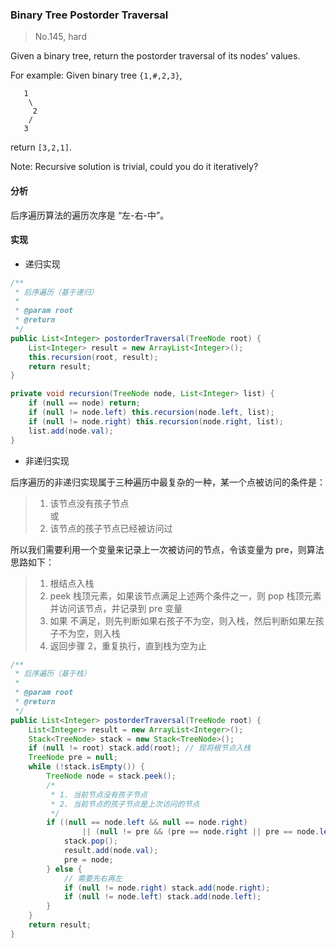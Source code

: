 ### Binary Tree Postorder Traversal

> No.145, hard

Given a binary tree, return the postorder traversal of its nodes' values.

For example:
Given binary tree `{1,#,2,3}`,
```
   1
    \
     2
    /
   3
```
return `[3,2,1]`.

Note: Recursive solution is trivial, could you do it iteratively?

#### 分析

后序遍历算法的遍历次序是 “左-右-中”。

#### 实现

- 递归实现

```java
/**
 * 后序遍历（基于递归）
 *
 * @param root
 * @return
 */
public List<Integer> postorderTraversal(TreeNode root) {
    List<Integer> result = new ArrayList<Integer>();
    this.recursion(root, result);
    return result;
}

private void recursion(TreeNode node, List<Integer> list) {
    if (null == node) return;
    if (null != node.left) this.recursion(node.left, list);
    if (null != node.right) this.recursion(node.right, list);
    list.add(node.val);
}
```
- 非递归实现

后序遍历的非递归实现属于三种遍历中最复杂的一种，某一个点被访问的条件是：

> 1. 该节点没有孩子节点  
> 或  
> 2. 该节点的孩子节点已经被访问过

所以我们需要利用一个变量来记录上一次被访问的节点，令该变量为 pre，则算法思路如下：

> 1. 根结点入栈
> 2. peek 栈顶元素，如果该节点满足上述两个条件之一，则 pop 栈顶元素并访问该节点，并记录到 pre 变量
> 3. 如果 不满足，则先判断如果右孩子不为空，则入栈，然后判断如果左孩子不为空，则入栈
> 4. 返回步骤 2，重复执行，直到栈为空为止

```java
/**
 * 后序遍历（基于栈）
 *
 * @param root
 * @return
 */
public List<Integer> postorderTraversal(TreeNode root) {
    List<Integer> result = new ArrayList<Integer>();
    Stack<TreeNode> stack = new Stack<TreeNode>();
    if (null != root) stack.add(root); // 现将根节点入栈
    TreeNode pre = null;
    while (!stack.isEmpty()) {
        TreeNode node = stack.peek();
        /*
         * 1. 当前节点没有孩子节点
         * 2. 当前节点的孩子节点是上次访问的节点
         */
        if ((null == node.left && null == node.right)
                || (null != pre && (pre == node.right || pre == node.left))) {
            stack.pop();
            result.add(node.val);
            pre = node;
        } else {
            // 需要先右再左
            if (null != node.right) stack.add(node.right);
            if (null != node.left) stack.add(node.left);
        }
    }
    return result;
}
```
